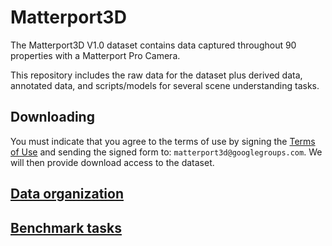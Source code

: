 # Matterport3D
The Matterport3D V1.0 dataset contains data captured throughout 90 properties with a Matterport Pro Camera.   

This repository includes the raw data for the dataset plus derived data, annotated  data, and scripts/models for several scene understanding tasks.

## Downloading

You must indicate that you agree to the terms of use by signing the [Terms of Use](http://dovahkiin.stanford.edu/matterport/public/MP_TOS.pdf) and sending the signed form to: `matterport3d@googlegroups.com`.  We will then provide download access to the dataset.

## [Data organization](data_organization.md)

## [Benchmark tasks](tasks/README.md)
